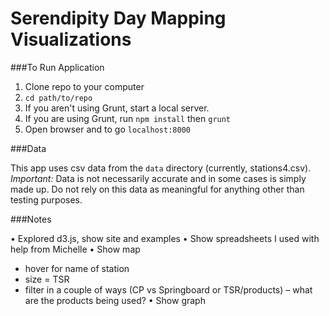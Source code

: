 # Serendipity Day Mapping Visualizations

###To Run Application

1. Clone repo to your computer
2. `cd path/to/repo`
3. If you aren't using Grunt, start a local server.
4. If you are using Grunt, run `npm install` then `grunt`
5. Open browser and to go `localhost:8000`


###Data

This app uses csv data from the `data` directory (currently, stations4.csv). 
*Important:* Data is not necessarily accurate and in some cases is simply made up. Do not rely on this data as meaningful for anything other than testing purposes.



###Notes

• Explored d3.js, show site and examples
• Show spreadsheets I used with help from Michelle
• Show map
 - hover for name of station
 - size = TSR
 - filter in a couple of ways (CP vs Springboard or TSR/products)
 – what are the products being used?
• Show graph